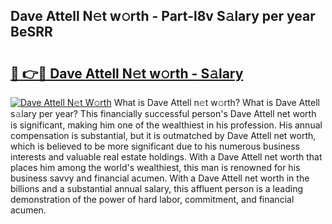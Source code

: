 ## Dave Attell N𝚎t w𝚘rth - Part-l8v S𝚊lary per year BeSRR

# <h2><a href="http://gc48mc4.nevu.top/?p=Dave+Attell">🔗 👉🔴 Dave Attell N𝚎t w𝚘rth - S𝚊lary</a></h2>

[![Dave Attell N𝚎t W𝚘rth](https://i.imgur.com/Oavwk0R.jpeg)](http://gc48mc4.nevu.top/?p=Dave+Attell)
What is Dave Attell n𝚎t w𝚘rth? What is Dave Attell s𝚊lary per year?
This financially successful person's Dave Attell net worth is significant, making him one of the wealthiest in his profession. His annual compensation is substantial, but it is outmatched by Dave Attell net worth, which is believed to be more significant due to his numerous business interests and valuable real estate holdings. With a Dave Attell net worth that places him among the world's wealthiest, this man is renowned for his business savvy and financial acumen. With a Dave Attell net worth in the billions and a substantial annual salary, this affluent person is a leading demonstration of the power of hard labor, commitment, and financial acumen.
